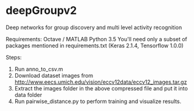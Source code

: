 # deepGroupv2
Deep networks for group discovery and multi level activity recognition

Requirements:
Octave / MATLAB
Python 3.5
You'll need only a subset of packages mentioned in requirements.txt
(Keras 2.1.4, Tensorflow 1.0.0)

Steps:
1. Run anno_to_csv.m
2. Download dataset images from http://www.eecs.umich.edu/vision/eccv12data/eccv12_images.tar.gz
3. Extract the images folder in the above compressed file and put it into data folder
4. Run pairwise_distance.py to perform training and visualize results.

